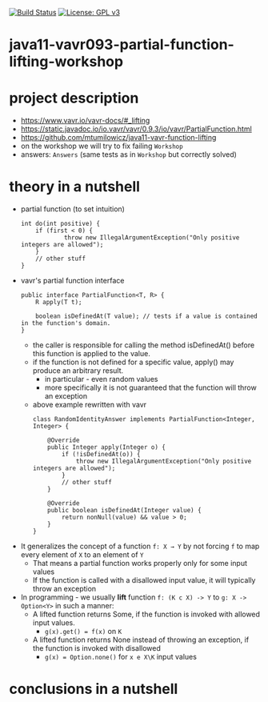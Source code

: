 [![Build Status](https://travis-ci.com/mtumilowicz/java11-vavr093-partial-function-lifting-workshop.svg?branch=master)](https://travis-ci.com/mtumilowicz/java11-vavr093-partial-function-lifting-workshop)
[![License: GPL v3](https://img.shields.io/badge/License-GPLv3-blue.svg)](https://www.gnu.org/licenses/gpl-3.0)

# java11-vavr093-partial-function-lifting-workshop

# project description
* https://www.vavr.io/vavr-docs/#_lifting
* https://static.javadoc.io/io.vavr/vavr/0.9.3/io/vavr/PartialFunction.html
* https://github.com/mtumilowicz/java11-vavr-function-lifting
* on the workshop we will try to fix failing `Workshop`
* answers: `Answers` (same tests as in `Workshop` but correctly solved)

# theory in a nutshell
* partial function (to set intuition)
    ```
    int do(int positive) {
        if (first < 0) {
                throw new IllegalArgumentException("Only positive integers are allowed"); 
        }
        // other stuff
    }
    ```
* vavr's partial function interface
    ```
    public interface PartialFunction<T, R> {
        R apply(T t);
    
        boolean isDefinedAt(T value); // tests if a value is contained in the function's domain.
    }
    ```
    * the caller is responsible for calling the method isDefinedAt() before this function is applied to the value.
    * if the function is not defined for a specific value, apply() may produce an arbitrary result.
        * in particular - even random values
        * more specifically it is not guaranteed that the function will throw an exception
    * above example rewritten with vavr
        ```
        class RandomIdentityAnswer implements PartialFunction<Integer, Integer> {
            
            @Override
            public Integer apply(Integer o) {
                if (!isDefinedAt(o)) {
                    throw new IllegalArgumentException("Only positive integers are allowed");
                }
                // other stuff
            }
        
            @Override
            public boolean isDefinedAt(Integer value) {
                return nonNull(value) && value > 0;
            }
        }
        ```
* It generalizes the concept of a function `f: X → Y` by not forcing `f` to map every element of `X` to an element 
    of `Y`
    * That means a partial function works properly only for some input values
    * If the function is called with a disallowed input value, it will typically throw an exception
* In programming - we usually **lift** function `f: (K c X) -> Y` to `g: X -> Option<Y>` in such a manner:
    * A lifted function returns Some, if the function is invoked with allowed input values.
        * `g(x).get() = f(x)` on `K`
    * A lifted function returns None instead of throwing an exception, if the function is invoked with disallowed 
        * `g(x) = Option.none()` for `x e X\K`
input values
# conclusions in a nutshell